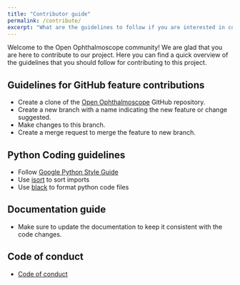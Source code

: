 ```yaml
---
title: "Contributor guide"
permalink: /contribute/
excerpt: "What are the guidelines to follow if you are interested in contributing?"
---
```


Welcome to the Open Ophthalmoscope community! We are glad that you are here to contribute to our project. Here you can find a quick overview of the guidelines that you should follow for contributing to this project. 

## Guidelines for GitHub feature contributions

* Create a clone of the [Open Ophthalmoscope](https://github.com/Open-Ophthalmoscope/Open-Ophthalmoscope.github.io) GitHub repository.
* Create a new branch with a name indicating the new feature or change suggested.
* Make changes to this branch. 
* Create a merge request to merge the feature to new branch. 

## Python Coding guidelines

* Follow [Google Python Style Guide](https://google.github.io/styleguide/pyguide.html)
* Use [isort](https://pycqa.github.io/isort/) to sort imports
* Use [black](https://black.readthedocs.io/en/stable/) to format python code files  

## Documentation guide

* Make sure to update the documentation to keep it consistent with the code changes. 

## Code of conduct

* [Code of conduct](/code_of_conduct/)
